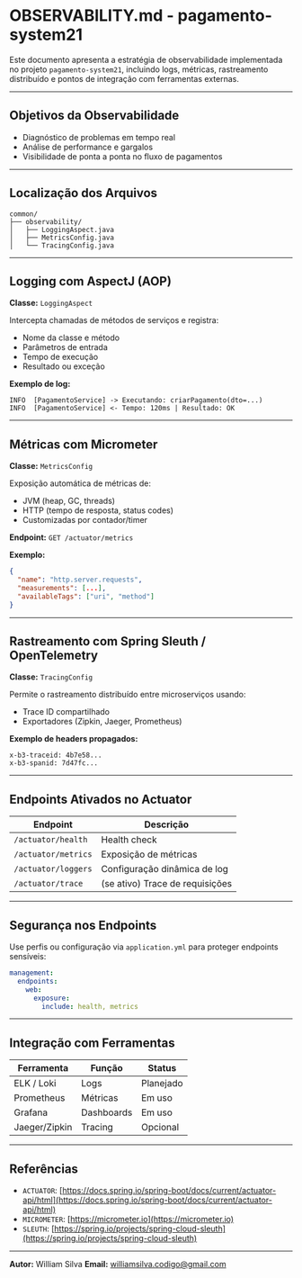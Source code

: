 # OBSERVABILITY.md - pagamento-system21

Este documento apresenta a estratégia de observabilidade implementada no projeto `pagamento-system21`, incluindo logs, métricas, rastreamento distribuído e pontos de integração com ferramentas externas.

---

##  Objetivos da Observabilidade

* Diagnóstico de problemas em tempo real
* Análise de performance e gargalos
* Visibilidade de ponta a ponta no fluxo de pagamentos

---

##  Localização dos Arquivos

```
common/
├── observability/
│   ├── LoggingAspect.java
│   ├── MetricsConfig.java
│   └── TracingConfig.java
```

---

##  Logging com AspectJ (AOP)

**Classe:** `LoggingAspect`

Intercepta chamadas de métodos de serviços e registra:

* Nome da classe e método
* Parâmetros de entrada
* Tempo de execução
* Resultado ou exceção

**Exemplo de log:**

```
INFO  [PagamentoService] -> Executando: criarPagamento(dto=...)
INFO  [PagamentoService] <- Tempo: 120ms | Resultado: OK
```

---

##  Métricas com Micrometer

**Classe:** `MetricsConfig`

Exposição automática de métricas de:

* JVM (heap, GC, threads)
* HTTP (tempo de resposta, status codes)
* Customizadas por contador/timer

**Endpoint:** `GET /actuator/metrics`

**Exemplo:**

```json
{
  "name": "http.server.requests",
  "measurements": [...],
  "availableTags": ["uri", "method"]
}
```

---

##  Rastreamento com Spring Sleuth / OpenTelemetry

**Classe:** `TracingConfig`

Permite o rastreamento distribuído entre microserviços usando:

* Trace ID compartilhado
* Exportadores (Zipkin, Jaeger, Prometheus)

**Exemplo de headers propagados:**

```
x-b3-traceid: 4b7e58...
x-b3-spanid: 7d47fc...
```

---

## Endpoints Ativados no Actuator

| Endpoint            | Descrição                       |
| ------------------- | ------------------------------- |
| `/actuator/health`  | Health check                    |
| `/actuator/metrics` | Exposição de métricas           |
| `/actuator/loggers` | Configuração dinâmica de log    |
| `/actuator/trace`   | (se ativo) Trace de requisições |

---

##  Segurança nos Endpoints

Use perfis ou configuração via `application.yml` para proteger endpoints sensíveis:

```yaml
management:
  endpoints:
    web:
      exposure:
        include: health, metrics
```

---

##  Integração com Ferramentas

| Ferramenta    | Função     | Status    |
| ------------- | ---------- | --------- |
| ELK / Loki    | Logs       | Planejado |
| Prometheus    | Métricas   | Em uso    |
| Grafana       | Dashboards | Em uso    |
| Jaeger/Zipkin | Tracing    | Opcional  |

---

##  Referências

* `ACTUATOR`: [https://docs.spring.io/spring-boot/docs/current/actuator-api/html](https://docs.spring.io/spring-boot/docs/current/actuator-api/html)
* `MICROMETER`: [https://micrometer.io](https://micrometer.io)
* `SLEUTH`: [https://spring.io/projects/spring-cloud-sleuth](https://spring.io/projects/spring-cloud-sleuth)

---

**Autor:** William Silva
**Email:** [williamsilva.codigo@gmail.com](mailto:williamsilva.codigo@gmail.com)
